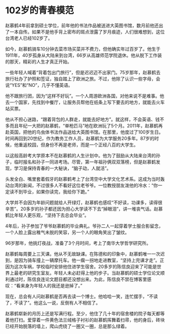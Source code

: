 # 102岁的青春模范

赵慕鹤4年前拿到硕士学位，前年他的书法作品被送进大英图书馆，数月前他还出了一本自传。如果不是他手背上密布的斑点泄露了岁月痕迹，人们很难想到，这位台湾老人已经102岁了。

如今，赵慕鹤骑车10分钟去菜市场买菜并不费力，但他确实年过百岁了。他生于1911年，40岁孤身从大陆来到台湾，66岁从高雄师范学院退休。他从脱下工作装的那天，精彩的人生才真正开始。

一些年轻人喊着“背着包出门旅行”，但是迟迟迈不出家门。75岁那年，赵慕鹤去旅行社办了护照和签证，独自踏上了欧洲之旅。不过，他除了认识一些字母，会说“YES”和“NO”，几乎不懂英语。

他不跟旅行团，因为“这样不好玩”。一个人周游欧洲各国，对他来说不是难事。他去一个国家，先找到中餐厅，让服务员帮他在纸条上写下要去的地方，就能去火车站买票。

他从不担心迷路，“跟着背包的人群走，就能去好地方”。就这样，不会英语、钱不多而且年纪一大把的赵慕鹤，“单枪匹马”地在欧洲玩了5个月。2011年，赵慕鹤再赴英国，把他的鸟虫体书法作品送给大英图书馆。在那里，他度过了100岁生日。时间再回到20世纪，作为教务工作人员，赵慕鹤为大学服务20多年。87岁的时候，他重返校园，但身份不再是老师，而是一个正经八百的大学生。

以这般高龄考大学原本不在赵慕鹤的人生计划中。他为了鼓励从大陆来台湾的孙子，临时报名和孙子一同进考场。尽管，第一年祖孙俩双双落榜，但是赵慕鹤发现，学习是保持青春的一大秘诀，“脑子动，人就活”。

头发全白、嘴里套着假牙的赵慕鹤考上了台湾空中大学文化艺术系。这成为当时轰动台湾的新闻，不过很多人不看好这位老爷爷。一位教授朋友泼他的冷水：“你一定读不到毕业，如果你读完，我给你下跪。”

大学并不会因为年龄问题就给人开绿灯，赵慕鹤也感叹“不好读，功课多，读得很辛苦”。20多岁的孙子都还因为担心大学读不下去“掉眼泪”，讲一堆丧气话。赵慕鹤比年轻人更乐观，“坚持下去总会毕业”。

4年后，孙子参加了爷爷赵慕鹤的毕业典礼。爷孙二人一起穿着学士服合影留念，一个人脸上露出稚气未脱的笑容，另一个人的眼角笑出了皱纹。

96岁那年，他挑灯夜战，准备了3个月时间，考上了南华大学哲学研究所。

赵慕鹤每周要上三天课。他从不无故缺课。在陈德和的印象中，赵慕鹤唯一一次迟到，是因为骑车撞上一辆摩托车。他一瘸一拐地走进教室，“坚持上完课才走”。正因为这次车祸，学校临时安排他住进学生宿舍。20多岁的陈信良迎来了可能是世界上最老的研究生室友。年轻人未必赶得上他的步子。当赵慕鹤的硕士学位论文顺利通过时，陈信良连论文题目都还没想出来。为此，陈信良不禁在博客里感叹：“看来身为年轻人的我还是逊掉了。”

现在，总会有人问赵慕鹤是否再去读一个博士。他哈哈一笑，连忙摆手，“不读了，不读了”。他这么一说，反倒有人不相信了。

赵慕鹤崭新的月历上还是写满行程。至少，他住了几十年的宿舍楼的院子每天都等着他打扫。爱穿着一件黄色法兰绒格子衬衫的赵慕鹤挥舞着扫帚，他的身后，砖块已经开始脱落的墙上，爬山虎绕了一圈又一圈，总是那么绿着。